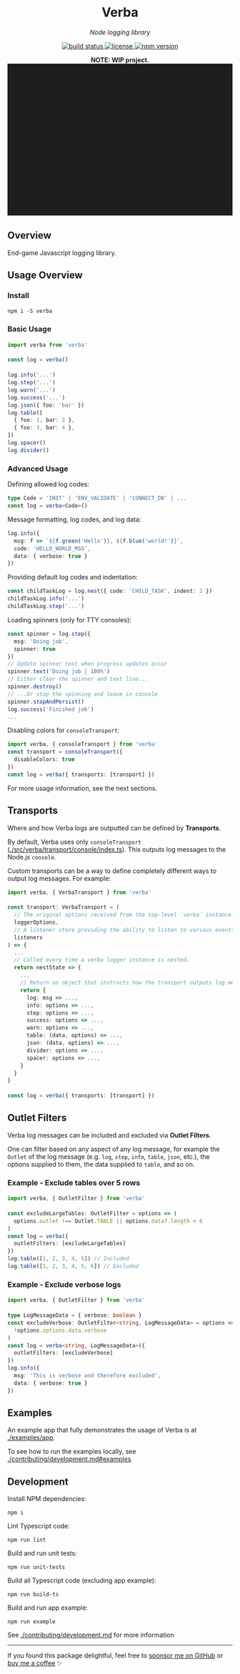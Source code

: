<h1 align="center">Verba</h1>
<p align="center">
  <em>Node logging library</em>
</p>

<p align="center">
  <a href="https://github.com/samhuk/verba/actions/workflows/build.yml/badge.svg" target="_blank">
    <img src="https://github.com/samhuk/verba/actions/workflows/build.yml/badge.svg" alt="build status" />
  </a>
  <a href="https://img.shields.io/badge/License-MIT-green.svg" target="_blank">
    <img src="https://img.shields.io/badge/License-MIT-green.svg" alt="license" />
  </a>
  <a href="https://badge.fury.io/js/verba.svg" target="_blank">
    <img src="https://badge.fury.io/js/verba.svg" alt="npm version" />
  </a>
</p>

<div align="center">
  <b>NOTE: WIP project.</b>
</div>

<div align="center">
  <img src="./img/demo.gif" />
</div>

## Overview

End-game Javascript logging library.

## Usage Overview

### Install

```
npm i -S verba
```

### Basic Usage

```typescript
import verba from 'verba'

const log = verba()

log.info('...')
log.step('...')
log.warn('...')
log.success('...')
log.json({ foo: 'bar' })
log.table([
  { foo: 1, bar: 2 },
  { foo: 3, bar: 4 },
])
log.spacer()
log.divider()
```

### Advanced Usage

Defining allowed log codes:

```typescript
type Code = 'INIT' | 'ENV_VALIDATE' | 'CONNECT_DB' | ...
const log = verba<Code>()
```

Message formatting, log codes, and log data:

```typescript
log.info({
  msg: f => `${f.green('Hello')}, ${f.blue('world!')}`,
  code: 'HELLO_WORLD_MSG',
  data: { verbose: true }
})
```

Providing default log codes and indentation:

```typescript
const childTaskLog = log.nest({ code: 'CHILD_TASK', indent: 2 })
childTaskLog.info('...')
childTaskLog.step('...')
```

Loading spinners (only for TTY consoles):

```typescript
const spinner = log.step({
  msg: 'Doing job',
  spinner: true
})
// Update spinner text when progress updates occur
spinner.text('Doing job | 100%')
// Either clear the spinner and text line...
spinner.destroy()
// ...Or stop the spinning and leave in console
spinner.stopAndPersist()
log.success('Finished job')
...
```

Disabling colors for `consoleTransport`:

```typescript
import verba, { consoleTransport } from 'verba'
const transport = consoleTransport({
  disableColors: true
})
const log = verba({ transports: [transport] })
```

For more usage information, see the next sections.

## Transports

Where and how Verba logs are outputted can be defined by **Transports**.

By default, Verba uses only `consoleTransport` ([./src/verba/transport/console/index.ts](src/verba/transport/console/index.ts)). This outputs log messages to the Node.js `console`.

Custom transports can be a way to define completely different ways to output log messages. For example:

```typescript
import verba, { VerbaTransport } from 'verba'

const transport: VerbaTransport = (
  // The original options received from the top-level `verba` instance.
  loggerOptions,
  // A listener store providing the ability to listen to various events of the verba instance.
  listeners
) => {
  ...
  // Called every time a verba logger instance is nested.
  return nestState => {
    ...
    // Return an object that instructs how the transport outputs log messages.
    return {
      log: msg => ...,
      info: options => ...,
      step: options => ...,
      success: options => ...,
      warn: options => ...,
      table: (data, options) => ...,
      json: (data, options) => ...,
      divider: options => ...,
      spacer: options => ...,
    }
  }
}

const log = verba({ transports: [transport] })
```

## Outlet Filters

Verba log messages can be included and excluded via **Outlet Filters**.

One can filter based on any aspect of any log message, for example the `Outlet` of the log message (e.g. `log`, `step`, `info`, `table`, `json`, etc.), the options supplied to them, the data supplied to `table`, and so on.

### Example - Exclude tables over 5 rows

```typescript
import verba, { OutletFilter } from 'verba'

const excludeLargeTables: OutletFilter = options => (
  options.outlet !== Outlet.TABLE || options.data?.length < 6
)
const log = verba({
  outletFilters: [excludeLargeTables]
})
log.table([1, 2, 3, 4, 5]) // Included
log.table([1, 2, 3, 4, 5, 6]) // Excluded
```

### Example - Exclude verbose logs

```typescript
import verba, { OutletFilter } from 'verba'

type LogMessageData = { verbose: boolean }
const excludeVerbose: OutletFilter<string, LogMessageData> = options => (
  !options.options.data.verbose
)
const log = verba<string, LogMessageData>({
  outletFilters: [excludeVerbose]
})
log.info({
  msg: 'This is verbose and therefore excluded',
  data: { verbose: true }
})
```

## Examples

An example app that fully demonstrates the usage of Verba is at [./examples/app](./examples/app).

To see how to run the examples locally, see [./contributing/development.md#examples](./contributing/development.md#examples).

## Development

Install NPM dependencies:
```
npm i
```

Lint Typescript code:
```shell
npm run lint
```

Build and run unit tests:
```shell
npm run unit-tests
```

Build all Typescript code (excluding app example):
```shell
npm run build-ts
```

Build and run app example:
```shell
npm run example
```

See [./contributing/development.md](./contributing/development.md) for more information

---

If you found this package delightful, feel free to [sponsor me on GitHub](https://github.com/sponsors/samhuk) or [buy me a coffee](https://www.buymeacoffee.com/samhuk) ✨
